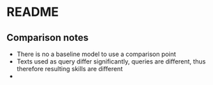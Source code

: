 # README

## Comparison notes

- There is no a baseline model to use a comparison point
- Texts used as query differ significantly, queries are different, thus therefore resulting skills are different
- 